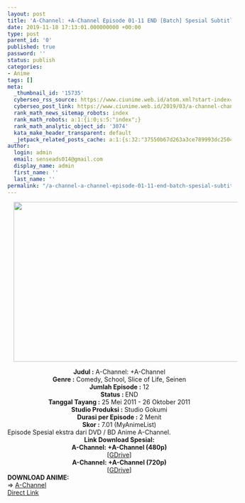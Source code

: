 ```yaml
---
layout: post
title: 'A-Channel: +A-Channel Episode 01-11 END [Batch] Spesial Subtitle Indonesia'
date: 2019-11-18 17:13:01.000000000 +00:00
type: post
parent_id: '0'
published: true
password: ''
status: publish
categories:
- Anime
tags: []
meta:
  _thumbnail_id: '15735'
  cyberseo_rss_source: https://www.ciunime.web.id/atom.xml?start-index=3301&max-results=150
  cyberseo_post_link: https://www.ciunime.web.id/2019/03/a-channel-channel-episode-01-11-end.html
  rank_math_news_sitemap_robots: index
  rank_math_robots: a:1:{i:0;s:5:"index";}
  rank_math_analytic_object_id: '3074'
  kata_make_header_transparent: default
  _jetpack_related_posts_cache: a:1:{s:32:"37550b67d263a3ce789993dc25046c5f";a:2:{s:7:"expires";i:1647055740;s:7:"payload";a:0:{}}}
author:
  login: admin
  email: senseads014@gmail.com
  display_name: admin
  first_name: ''
  last_name: ''
permalink: "/a-channel-a-channel-episode-01-11-end-batch-spesial-subtitle-indonesia/"
---
```

<div class="separator" style="clear: both; text-align: center;"><a href="https://2.bp.blogspot.com/-Dov8ojodLhA/XJyh_t9l5iI/AAAAAAAAKjw/pnK_V3fue-M7MQwZuLMyejq8DH6erO3-ACLcBGAs/s1600/A-Channel%2B-%2B%252BA-Channel.jpg" imageanchor="1" style="margin-left: 1em; margin-right: 1em;"><img border="0" data-original-height="720" data-original-width="1280" height="360" src="{{ site.baseurl }}/assets/2019/11/A-Channel%2B-%2B%252BA-Channel.jpg" width="640" /></a></div>
<p>
<div style="text-align: center;"><b>Judul</b><b><b> </b>:</b> A-Channel: +A-Channel</div>
<div style="text-align: center;"><b><b>Genre :</b></b> Comedy, School, Slice of Life, Seinen</div>
<div style="text-align: center;"><b>Jumlah Episode :</b> 12<br /><b>Status :&nbsp;</b>END<br /><b>Tanggal Tayang :</b> 25 Mei 2011 - 26 Oktober 2011<br /><b>Studio Produksi :</b> Studio Gokumi<br /><b>Durasi per Episode :</b> 2 Menit</div>
<div style="text-align: center;"><b>Skor :</b> 7.01 (MyAnimeList)</div>
<div style="text-align: center;"></div>
<div style="text-align: justify;">Episode Spesial ekstra dari DVD / BD Anime A-Channel.</div>
<div style="text-align: justify;"></div>
<div style="text-align: justify;"></div>
<div style="text-align: center;"><b>Link Download Spesial:</b></div>
<div style="text-align: center;"><b>A-Channel: +A-Channel (480p)</b></div>
<div style="text-align: center;">[<a href="https://drive.google.com/uc?export=download&amp;id=1jQ_MlF5ezoLNRhK1vMePBaXYm792ZmNA/edi" target="_blank" rel="noopener">GDrive</a>]</div>
<div style="text-align: center;"><b>A-Channel: +A-Channel (720p)</b><br />[<a href="https://drive.google.com/uc?export=download&amp;id=1AasEvNd3h1cFk3oeVGH57eKEJiNBPHA-" target="_blank" rel="noopener">GDrive</a>]
<div style="text-align: left;"></div>
<div style="text-align: left;"></div>
<div style="text-align: left;"><b>DOWNLOAD ANIME:</b></div>
<div style="text-align: left;"></div>
<div style="text-align: left;">=&gt;&nbsp;<a href="https://www.ciunime.web.id/2019/01/a-channel-episode-01-12-end-2-ova-batch.html" target="_blank" rel="noopener">A-Channel</a></div>
<div style="text-align: left;"></div>
</div>
<link rel="stylesheet" href="https://cdnjs.cloudflare.com/ajax/libs/font-awesome/4.7.0/css/font-awesome.min.css" />
<div class="divbtn"> <a href="https://handymansurrender.com/fihup8buzv?key=94550f7ce39444073321dde3b8782f97" class="btn"><i class="fa fa-download"></i> Direct Link</a> </div>
